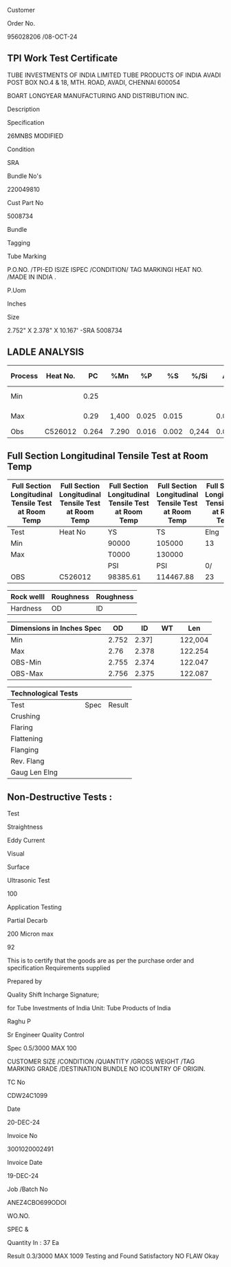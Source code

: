 <!-- image -->

Customer

Order No.

956028206 /08-OCT-24

## TPI Work Test Certificate

TUBE INVESTMENTS OF INDIA LIMITED TUBE PRODUCTS OF INDIA AVADI POST BOX NO.4 & 18, MTH. ROAD, AVADI, CHENNAI 600054

BOART LONGYEAR MANUFACTURING AND DISTRIBUTION INC.

Description

Specification

26MNBS MODIFIED

Condition

SRA

Bundle No's

220049810

Cust Part No

5008734

Bundle

Tagging

Tube Marking

P.O.NO. /TPI-ED ISIZE ISPEC /CONDITION/ TAG MARKINGI HEAT NO. /MADE IN INDIA .

P.Uom

Inches

Size

2.752" X 2.378" X 10.167' -SRA 5008734

## LADLE ANALYSIS

| Process   | Heat No.   |    PC | %Mn   | %P    | %S    | %/Si   | AI    | "Cr   | oNi   | %Cu   | %7o Sio   |
|-----------|------------|-------|-------|-------|-------|--------|-------|-------|-------|-------|-----------|
| Min       |            | 0.25  |       |       |       |        |       | 0 200 |       |       |           |
| Max       |            | 0.29  | 1,400 | 0.025 | 0.015 |        | 0.060 | 0 290 |       |       |           |
| Obs       | C526012    | 0.264 | 7.290 | 0.016 | 0.002 | 0,244  | 0.031 | 0234  |       |       |           |

## Full Section Longitudinal Tensile Test at Room Temp

| Full Section Longitudinal Tensile Test at Room Temp   | Full Section Longitudinal Tensile Test at Room Temp   | Full Section Longitudinal Tensile Test at Room Temp   | Full Section Longitudinal Tensile Test at Room Temp   | Full Section Longitudinal Tensile Test at Room Temp   |
|-------------------------------------------------------|-------------------------------------------------------|-------------------------------------------------------|-------------------------------------------------------|-------------------------------------------------------|
| Test                                                  | Heat No                                               | YS                                                    | TS                                                    | Elng                                                  |
| Min                                                   |                                                       | 90000                                                 | 105000                                                | 13                                                    |
| Max                                                   |                                                       | T0000                                                 | 130000                                                |                                                       |
|                                                       |                                                       | PSI                                                   | PSI                                                   | 0/                                                    |
| OBS                                                   | C526012                                               | 98385.61                                              | 114467.88                                             | 23                                                    |

| Rock welll   | Roughness   | Roughness   |
|--------------|-------------|-------------|
| Hardness     | OD          | ID          |

| Dimensions in Inches Spec   |    OD | ID    | WT   | Len     |
|-----------------------------|-------|-------|------|---------|
| Min                         | 2.752 | 2.37] |      | 122,004 |
| Max                         | 2.76  | 2.378 |      | 122.254 |
| OBS-Min                     | 2.755 | 2.374 |      | 122.047 |
| OBS-Max                     | 2.756 | 2.375 |      | 122.087 |

| Technological Tests   |      |        |
|-----------------------|------|--------|
| Test                  | Spec | Result |
| Crushing              |      |        |
| Flaring               |      |        |
| Flattening            |      |        |
| Flanging              |      |        |
| Rev. Flang            |      |        |
| Gaug Len Elng         |      |        |

## Non-Destructive Tests :

Test

Straightness

Eddy Current

Visual

Surface

Ultrasonic Test

100

Application Testing

Partial Decarb

200 Micron max

92

This is to certify that the goods are as per the purchase order and specification Requirements supplied

Prepared by

Quality Shift Incharge Signature;

for Tube Investments of India Unit: Tube Products of India

<!-- image -->

Raghu P

Sr Engineer Quality Control

Spec 0.5/3000 MAX 100

<!-- image -->

CUSTOMER SIZE /CONDITION /QUANTITY /GROSS WEIGHT /TAG MARKING GRADE /DESTINATION BUNDLE NO ICOUNTRY OF ORIGIN.

TC No

CDW24C1099

Date

20-DEC-24

Invoice No

3001020002491

Invoice Date

19-DEC-24

Job /Batch No

ANEZ4CBO699ODOI

WO.NO.

SPEC &

<!-- image -->

Quantity In : 37 Ea

Result 0.3/3000 MAX 1009 Testing and Found Satisfactory NO FLAW Okay
